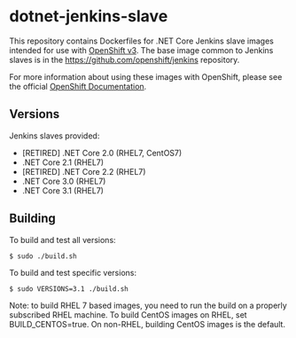 # dotnet-jenkins-slave

This repository contains Dockerfiles for .NET Core Jenkins slave images intended for 
use with [OpenShift v3](https://github.com/openshift/origin). The base image common to Jenkins
slaves is in the https://github.com/openshift/jenkins repository.

For more information about using these images with OpenShift, please see the
official [OpenShift Documentation](https://docs.openshift.org/latest/using_images/other_images/jenkins.html).

## Versions

Jenkins slaves provided:

- [RETIRED] .NET Core 2.0 (RHEL7, CentOS7)
- .NET Core 2.1 (RHEL7)
- [RETIRED] .NET Core 2.2 (RHEL7)
- .NET Core 3.0 (RHEL7)
- .NET Core 3.1 (RHEL7)

## Building

To build and test all versions:

```
$ sudo ./build.sh
```

To build and test specific versions:

```
$ sudo VERSIONS=3.1 ./build.sh
```

Note: to build RHEL 7 based images, you need to run the build on a
properly subscribed RHEL machine. To build CentOS images on RHEL, set
BUILD_CENTOS=true. On non-RHEL, building CentOS images is the default.
